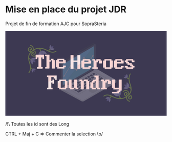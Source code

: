 # Mise en place du projet JDR 
Projet de fin de formation AJC pour SopraSteria



![Logo](Heroes_Foundy_Logo.jpeg)


/!\ Toutes les id sont des Long

CTRL + Maj + C => Commenter la selection \o/
